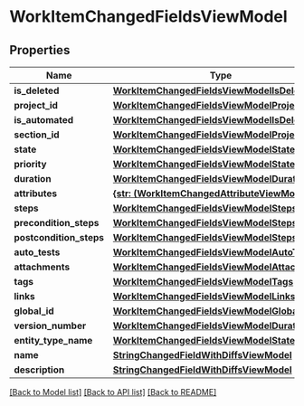 # WorkItemChangedFieldsViewModel


## Properties
Name | Type | Description | Notes
------------ | ------------- | ------------- | -------------
**is_deleted** | [**WorkItemChangedFieldsViewModelIsDeleted**](WorkItemChangedFieldsViewModelIsDeleted.md) |  | 
**project_id** | [**WorkItemChangedFieldsViewModelProjectId**](WorkItemChangedFieldsViewModelProjectId.md) |  | 
**is_automated** | [**WorkItemChangedFieldsViewModelIsDeleted**](WorkItemChangedFieldsViewModelIsDeleted.md) |  | 
**section_id** | [**WorkItemChangedFieldsViewModelProjectId**](WorkItemChangedFieldsViewModelProjectId.md) |  | 
**state** | [**WorkItemChangedFieldsViewModelState**](WorkItemChangedFieldsViewModelState.md) |  | 
**priority** | [**WorkItemChangedFieldsViewModelState**](WorkItemChangedFieldsViewModelState.md) |  | 
**duration** | [**WorkItemChangedFieldsViewModelDuration**](WorkItemChangedFieldsViewModelDuration.md) |  | 
**attributes** | [**{str: (WorkItemChangedAttributeViewModel,)}**](WorkItemChangedAttributeViewModel.md) |  | 
**steps** | [**WorkItemChangedFieldsViewModelSteps**](WorkItemChangedFieldsViewModelSteps.md) |  | 
**precondition_steps** | [**WorkItemChangedFieldsViewModelSteps**](WorkItemChangedFieldsViewModelSteps.md) |  | 
**postcondition_steps** | [**WorkItemChangedFieldsViewModelSteps**](WorkItemChangedFieldsViewModelSteps.md) |  | 
**auto_tests** | [**WorkItemChangedFieldsViewModelAutoTests**](WorkItemChangedFieldsViewModelAutoTests.md) |  | 
**attachments** | [**WorkItemChangedFieldsViewModelAttachments**](WorkItemChangedFieldsViewModelAttachments.md) |  | 
**tags** | [**WorkItemChangedFieldsViewModelTags**](WorkItemChangedFieldsViewModelTags.md) |  | 
**links** | [**WorkItemChangedFieldsViewModelLinks**](WorkItemChangedFieldsViewModelLinks.md) |  | 
**global_id** | [**WorkItemChangedFieldsViewModelGlobalId**](WorkItemChangedFieldsViewModelGlobalId.md) |  | 
**version_number** | [**WorkItemChangedFieldsViewModelDuration**](WorkItemChangedFieldsViewModelDuration.md) |  | 
**entity_type_name** | [**WorkItemChangedFieldsViewModelState**](WorkItemChangedFieldsViewModelState.md) |  | 
**name** | [**StringChangedFieldWithDiffsViewModel**](StringChangedFieldWithDiffsViewModel.md) |  | [optional] 
**description** | [**StringChangedFieldWithDiffsViewModel**](StringChangedFieldWithDiffsViewModel.md) |  | [optional] 

[[Back to Model list]](../README.md#documentation-for-models) [[Back to API list]](../README.md#documentation-for-api-endpoints) [[Back to README]](../README.md)


